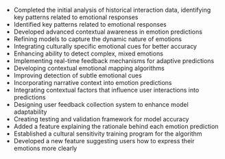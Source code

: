 - Completed the initial analysis of historical interaction data, identifying key patterns related to emotional responses
- Identified key patterns related to emotional responses
- Developed advanced contextual awareness in emotion predictions
- Refining models to capture the dynamic nature of emotions
- Integrating culturally specific emotional cues for better accuracy
- Enhancing ability to detect complex, mixed emotions
- Implementing real-time feedback mechanisms for adaptive predictions
- Developing contextual emotional mapping algorithms
- Improving detection of subtle emotional cues
- Incorporating narrative context into emotion predictions
- Integrating contextual factors that influence user interactions into predictions
- Designing user feedback collection system to enhance model adaptability
- Creating testing and validation framework for model accuracy
- Added a feature explaining the rationale behind each emotion prediction
- Established a cultural sensitivity training program for the algorithm
- Developed a new feature suggesting users how to express their emotions more clearly
